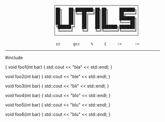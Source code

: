                           ┌─────────────────────────────────────┐
                          │██╗   ██╗████████╗██╗██╗     ███████╗│
                          │██║   ██║╚══██╔══╝██║██║     ██╔════╝│
                          │██║   ██║   ██║   ██║██║     ███████╗│
                          │██║   ██║   ██║   ██║██║     ╚════██║│
                          │╚██████╔╝   ██║   ██║███████╗███████║│
                          │ ╚═════╝    ╚═╝   ╚═╝╚══════╝╚══════╝│
                          └─────────────────────────────────────┘

                           zz      gcc     %     {     :>      :< 
                                
---------------------------------------------------------------------------------------------

#include <iostream>

{
void foo1(int bar) {
    std::cout << "bla" << std::endl;
}

void foo2(int bar) {
    std::cout << "ble" << std::endl;
}

void foo3(int bar) {
    std::cout << "bli" << std::endl;
}

void foo4(int bar) {
    std::cout << "blo" << std::endl;
}

void foo5(int bar) {
    std::cout << "blu" << std::endl;
}

void foo6(int bar) {
    std::cout << "blu" << std::endl;
}

